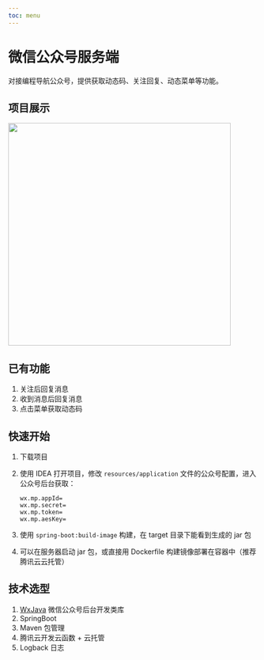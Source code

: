 ```yaml
---
toc: menu
---
```


# 微信公众号服务端

对接编程导航公众号，提供获取动态码、关注回复、动态菜单等功能。

## 项目展示

<img src="https://636f-codenav-8grj8px727565176-1256524210.tcb.qcloud.la/assets/login.jpeg" width="450"/>

## 已有功能

1. 关注后回复消息
2. 收到消息后回复消息
3. 点击菜单获取动态码

## 快速开始

1. 下载项目
2. 使用 IDEA 打开项目，修改 `resources/application` 文件的公众号配置，进入公众号后台获取：

    ```properties
    wx.mp.appId=
    wx.mp.secret=
    wx.mp.token=
    wx.mp.aesKey=
    ```

3. 使用 `spring-boot:build-image` 构建，在 target 目录下能看到生成的 jar 包
4. 可以在服务器启动 jar 包，或直接用 Dockerfile 构建镜像部署在容器中（推荐腾讯云云托管）

## 技术选型

1. [WxJava](https://github.com/Wechat-Group/WxJava) 微信公众号后台开发类库
2. SpringBoot
3. Maven 包管理
4. 腾讯云开发云函数 + 云托管
5. Logback 日志
